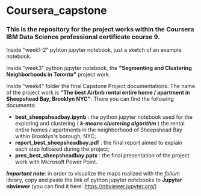 # Coursera_capstone
### This is the repository for the project works within the Coursera IBM Data Science professional certificate course 9.

Inside "week1-2" pyhton jupyter notebook, just a sketch of an example notebook.

Inside "week3" python jupyter notebook, the **"Segmenting and Clustering Neighborhoods in Toronto"** project work.

Inside "week4" folder the final Capstone Project documentations. The name of the project work is **"The best Airbnb rental entire home / apartment in Sheepshead Bay, Brooklyn NYC"**. There you can find the following documents:
- **best_sheepsheadbay.ipynb** : the python jupyter notebook used for the exploring and clustering ( ***k-means clustering algorithm*** ) the rental entire homes / apartments in the neighborhood of Sheepshead Bay within Brooklyn's borough, NYC;
- **report_best_sheepsheadbay.pdf** : the final report aimed to explain each step followed during the project;
- **pres_best_sheepsheadbay.pptx** : the final presentation of the project work with Microsoft Power Point.

***Important note***: in order to visualize the maps realized with the *folium* library, copy and paste the link of python jupyter notebooks to **Jupyter nbviewer** (you can find it here: https://nbviewer.jupyter.org/)
